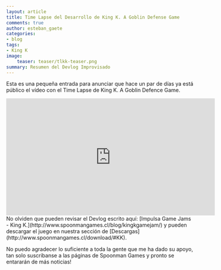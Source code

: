 ```yaml
---
layout: article
title: Time Lapse del Desarrollo de King K. A Goblin Defense Game
comments: true
author: esteban_gaete
categories:
- blog
tags:
- King K
image:
    teaser: teaser/tlkk-teaser.png
summary: Resumen del Devlog Improvisado
---
```


Esta es una pequeña entrada para anunciar que hace un par de días ya está público el vídeo con el Time Lapse de King K. A Goblin Defence Game.

<iframe width="560" height="315" src="https://www.youtube.com/embed/PUiRDrq3Ux8" frameborder="0" allowfullscreen></iframe>
<br>
No olviden que pueden revisar el Devlog escrito aquí: [Impulsa Game Jams - King K.](http://www.spoonmangames.cl/blog/kingkgamejam/) y pueden descargar el juego en nuestra sección de [Descargas](http://www.spoonmangames.cl/download/#KK).

No puedo agradecer lo suficiente a toda la gente que me ha dado su apoyo, tan solo suscribanse a las páginas de Spoonman Games y pronto se entararán de más noticias!